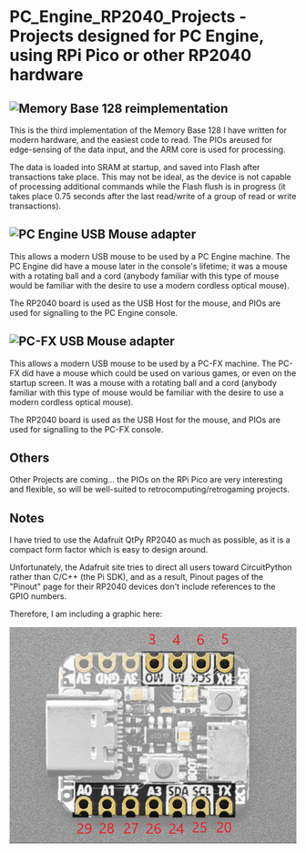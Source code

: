 # PC_Engine_RP2040_Projects - Projects designed for PC Engine, using RPi Pico or other RP2040 hardware

## ![Memory Base 128 reimplementation](https://github.com/dshadoff/PC_Engine_RP2040_Projects/tree/main/Membase)

This is the third implementation of the Memory Base 128 I have written for modern hardware, and the easiest code to read.
The PIOs areused for edge-sensing of the data input, and the ARM core is used for processing.

The data is loaded into SRAM at startup, and saved into Flash after transactions take place.  This may not be ideal, as the
device is not capable of processing additional commands while the Flash flush is in progress (it takes place 0.75 seconds
after the last read/write of a group of read or write transactions).

## ![PC Engine USB Mouse adapter](https://github.com/dshadoff/PC_Engine_RP2040_Projects/tree/main/PCEMouse)

This allows a modern USB mouse to be used by a PC Engine machine.  The PC Engine did have a mouse later in the console's
lifetime; it was a mouse with a rotating ball and a cord (anybody familiar with this type of mouse would be familiar
with the desire to use a modern cordless optical mouse).

The RP2040 board is used as the USB Host for the mouse, and PIOs are used for signalling to the PC Engine console.

## ![PC-FX USB Mouse adapter](https://github.com/dshadoff/PC_Engine_RP2040_Projects/tree/main/PCFXMouse)

This allows a modern USB mouse to be used by a PC-FX machine.  The PC-FX did have a mouse which could be used on various
games, or even on the startup screen.  It was a mouse with a rotating ball and a cord (anybody familiar with this type of
mouse would be familiar with the desire to use a modern cordless optical mouse).

The RP2040 board is used as the USB Host for the mouse, and PIOs are used for signalling to the PC-FX console.

## Others

Other Projects are coming... the PIOs on the RPi Pico are very interesting and flexible, so will be well-suited to
retrocomputing/retrogaming projects.

## Notes
I have tried to use the Adafruit QtPy RP2040 as much as possible, as it is a compact form factor which is easy to design around.

Unfortunately, the Adafruit site tries to direct all users toward CircuitPython rather than C/C++ (the Pi SDK), and
as a result, Pinout pages of the "Pinout" page for their RP2040 devices don't include references to the GPIO numbers.

Therefore, I am including a graphic here:

![Adafruit QtPy RP2040 GPIO pinout](img/qtpy_rp2040_GPIO.png)

